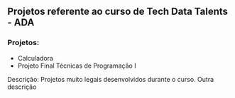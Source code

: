 

## Projetos referente ao curso de Tech Data Talents - ADA

### Projetos:

- Calculadora
- Projeto Final Técnicas de Programação I

Descrição:
Projetos muito legais desenvolvidos durante o curso.
Outra descrição